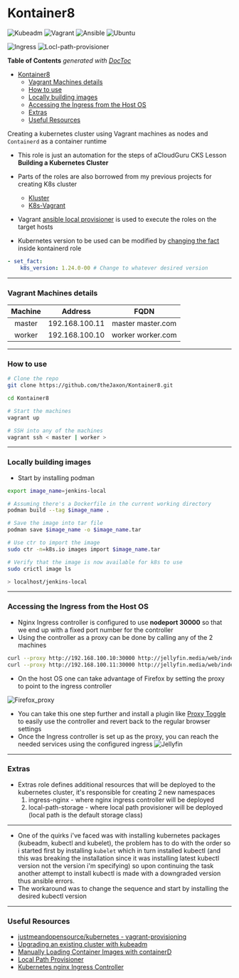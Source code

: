 # Kontainer8

![Kubeadm](https://img.shields.io/badge/-Kubeadm%201.26.0-326CE5?style=for-the-badge&logo=Kubernetes&logoColor=white)
![Vagrant](https://img.shields.io/badge/-Vagrant-1563FF?style=for-the-badge&logo=Vagrant&logoColor=white)
![Ansible](https://img.shields.io/badge/-ansible-C9284D?style=for-the-badge&logo=ansible&logoColor=white)
![Ubuntu](https://img.shields.io/badge/-ubuntu%2022.04-E95420?style=for-the-badge&logo=ubuntu&logoColor=white)


![Ingress](https://img.shields.io/badge/nginx-ingress%20controller-269539?style=for-the-badge&logo=Nginx)
![Locl-path-provisioner](https://img.shields.io/badge/Dynamic%20provisioning-local%20path%20provisioner-0075A8?style=for-the-badge&logo=Rancher)

<!-- START doctoc generated TOC please keep comment here to allow auto update -->
<!-- DON'T EDIT THIS SECTION, INSTEAD RE-RUN doctoc TO UPDATE -->
**Table of Contents**  *generated with [DocToc](https://github.com/thlorenz/doctoc)*

- [Kontainer8](#kontainer8)
    - [Vagrant Machines details](#vagrant-machines-details)
    - [How to use](#how-to-use)
    - [Locally building images](#locally-building-images)
    - [Accessing the Ingress from the Host OS](#accessing-the-ingress-from-the-host-os)
    - [Extras](#extras)
    - [Useful Resources](#useful-resources)

<!-- END doctoc generated TOC please keep comment here to allow auto update -->

Creating a kubernetes cluster using Vagrant machines as nodes and `Containerd` as a container runtime
- This role is just an automation for the steps of aCloudGuru CKS Lesson **Building a Kubernetes Cluster**
- Parts of the roles are also borrowed from my previous projects for creating K8s cluster
    - [Kluster](https://github.com/theJaxon/Kluster)
    - [K8s-Vagrant](https://github.com/theJaxon/K8s-Vagrant)
- Vagrant [ansible local provisioner](https://www.vagrantup.com/docs/provisioning/ansible_local) is used to execute the roles on the target hosts

- Kubernetes version to be used can be modified by [changing the fact](https://github.com/theJaxon/Kontainerd/blob/main/kontainerd/tasks/prerequisites.yml#L40) inside kontainerd role 
```yaml
- set_fact:
    k8s_version: 1.24.0-00 # Change to whatever desired version
```
---

### Vagrant Machines details

|  Machine |    Address    |         FQDN         |
|:--------:|:-------------:|:--------------------:|
|  master | 192.168.100.11 |  master master.com |
| worker | 192.168.100.10 | worker worker.com |

---

### How to use
```bash
# Clone the repo
git clone https://github.com/theJaxon/Kontainer8.git

cd Kontainer8

# Start the machines 
vagrant up 

# SSH into any of the machines 
vagrant ssh < master | worker >
```

---

### Locally building images

- Start by installing podman
```bash
export image_name=jenkins-local

# Assuming there's a Dockerfile in the current working directory
podman build --tag $image_name .

# Save the image into tar file
podman save $image_name -o $image_name.tar

# Use ctr to import the image 
sudo ctr -n=k8s.io images import $image_name.tar

# Verify that the image is now available for k8s to use 
sudo crictl image ls

> localhost/jenkins-local
``` 

---

### Accessing the Ingress from the Host OS

- Nginx Ingress controller is configured to use **nodeport 30000** so that we end up with a fixed port number for the controller
- Using the controller as a proxy can be done by calling any of the 2 machines 
```bash
curl --proxy http://192.168.100.10:30000 http://jellyfin.media/web/index.html
curl --proxy http://192.168.100.11:30000 http://jellyfin.media/web/index.html
```
- On the host OS one can take advantage of Firefox by setting the proxy to point to the ingress controller 

![Firefox_proxy](https://github.com/theJaxon/Kontainer8/blob/main/etc/Firefox_Proxy.jpg)

- You can take this one step further and install a plugin like [Proxy Toggle](https://addons.mozilla.org/en-US/firefox/addon/proxy-toggle-button/) to easily use the controller and revert back to the regular browser settings
- Once the Ingress controller is set up as the proxy, you can reach the needed services using the configured ingress
![Jellyfin](https://github.com/theJaxon/Kontainer8/blob/main/etc/Jellyfin.jpg)



---

### Extras
- Extras role defines additional resources that will be deployed to the kubernetes cluster, it's responsible for creating 2 new namespaces
  1. ingress-nginx - where nginx ingress controller will be deployed
  2. local-path-storage - where local path provisioner will be deployed (local path is the default storage class)

---

- One of the quirks i've faced was with installing kubernetes packages (kubeadm, kubectl and kubelet), the problem has to do with the order so i started first by installing `kubelet` which in turn installed kubectl (and this was breaking the installation since it was installing latest kubectl version not the version i'm specifying) so upon continuing the task another attempt to install kubectl is made with a downgraded version thus ansible errors. 
- The workaround was to change the sequence and start by installing the desired kubectl version 

---

### Useful Resources
- [ justmeandopensource/kubernetes - vagrant-provisioning ](https://github.com/justmeandopensource/kubernetes/tree/master/vagrant-provisioning)
- [Upgrading an existing cluster with kubeadm](https://kubernetes.io/docs/tasks/administer-cluster/coredns/#migrating-to-coredns)
- [Manually Loading Container Images with containerD](https://blog.scottlowe.org/2020/01/25/manually-loading-container-images-with-containerd/)
- [Local Path Provisioner](https://github.com/rancher/local-path-provisioner)
- [Kubernetes nginx Ingress Controller](https://kubernetes.github.io/ingress-nginx/deploy/baremetal/)
